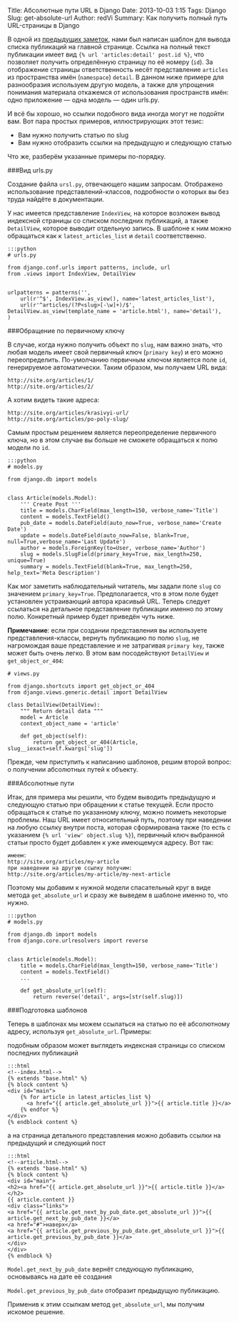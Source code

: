 Title: Абсолютные пути URL в Django
Date: 2013-10-03 1:15
Tags: Django
Slug: get-absolute-url
Author: redVi
Summary: Как получить полный путь URL-страницы в Django

В одной из [предыдущих заметок](http://www.unix-lab.org/articles/django-first-steps.html), нами был написан шаблон для вывода списка публикаций на главной странице. Ссылка на полный текст публикации имеет вид `{% url 'articles:detail' post.id %}`, что позволяет получить определённую страницу по её номеру (`id`). За отображение страницы ответственность несёт представление `articles` из пространства имён (`namespace`) `detail`. В данном ниже примере для разнообразия используем другую модель, а также для упрощения понимания материала откажемся от использования пространств имён: одно приложение &mdash; одна модель &mdash; один urls.py.

И всё бы хорошо, но ссылки подобного вида иногда могут не подойти вам. Вот пара простых примеров, иллюстрирующих этот тезис:

- Вам нужно получить статью по slug
- Вам нужно отобразить ссылки на предыдущую и следующую статью

Что же, разберём указанные примеры по-порядку.

###Вид urls.py

Создание файла `ursl.py`, отвечающего нашим запросам. Отображено использование представлений-классов, подробности о которых вы без труда найдёте в документации.

У нас имеется представление `IndexView`, на которое возложен вывод индексной страницы со списком последних публикаций, а также `DetailView`, которое выводит отдельную запись. В шаблоне к ним можно обращаться как к `latest_articles_list` и `detail` соответственно.

    :::python
    # urls.py

    from django.conf.urls import patterns, include, url
    from .views import IndexView, DetailView


    urlpatterns = patterns('',
        url(r'^$', IndexView.as_view(), name='latest_articles_list'),
        url(r'^articles/(?P<slug>[-\w]+)/$', DetailView.as_view(template_name = 'article.html'), name='detail'),
    )

###Обращение по первичному ключу

В случае, когда нужно получить объект по `slug`, нам важно знать, что любая модель имеет свой первичный ключ (`primary key`) и его можно переопределить. По-умолчанию первичным ключом является поле `id`, генерируемое автоматически. Таким образом, мы получаем URL вида:

    http://site.org/articles/1/
    http://site.org/articles/2/

А хотим видеть такие адреса:

    http://site.org/articles/krasivyi-url/
    http://site.org/articles/po-poly-slug/

Самым простым решением является переопределение первичного ключа, но в этом случае вы больше не сможете обращаться к полю модели по `id`.

    :::python
    # models.py

    from django.db import models


    class Article(models.Model):
        ''' Create Post '''
        title = models.CharField(max_length=150, verbose_name='Title')
        content = models.TextField()
        pub_date = models.DateField(auto_now=True, verbose_name='Create Date')
        update = models.DateField(auto_now=False, blank=True, null=True,verbose_name='Last Update')
        author = models.ForeignKey(to=User, verbose_name='Author')
        slug = models.SlugField(primary_key=True, max_length=250, unique=True)
        summary = models.TextField(blank=True, max_length=250, help_text='Meta Description')

Как мог заметить наблюдательный читатель, мы задали поле `slug` со значением `primary_key=True`. Предполагается, что в этом поле будет установлен устраивающий автора красивый URL. Теперь следует ссылаться на детальное представление публикации именно по этому полю. Конкретный пример будет приведён чуть ниже.

**Примечание**: если при создании представления вы используете представления-классы, вернуть публикацию по полю `slug`, не нагромождая ваше представление и не затрагивая `primary key`, также может быть очень легко. В этом вам посодействуют `DetailView` и `get_object_or_404`:

    # views.py

    from django.shortcuts import get_object_or_404
    from django.views.generic.detail import DetailView

    class DetailView(DetailView):
        """ Return detail data """
        model = Article
        context_object_name = 'article'

        def get_object(self):
            return get_object_or_404(Article, slug__iexact=self.kwargs['slug'])

Прежде, чем приступить к написанию шаблонов, решим второй вопрос: о получении абсолютных путей к объекту.

###Абсолютные пути

Итак, для примера мы решили, что будем выводить предыдущую и следующую статью при обращении к статье текущей. Если просто обращаться к статье по указанному ключу, можно поиметь некоторые проблемы. Наш URL имеет относительный путь, поэтому при наведении на любую ссылку внутри поста, которая сформирована также (то есть с указанием `{% url 'view' object.slug %}`), первичный ключ выбранной статьи просто будет добавлен к уже имеющемуся адресу. Вот так:

    имеем:
    http://site.org/articles/my-article
    при наведении на другую ссылку получим:
    http://site.org/articles/my-article/my-next-article

Поэтому мы добавим к нужной модели спасательный круг в виде метода `get_absolute_url` и сразу же выведем в шаблоне именно то, что нужно.

    :::python
    # models.py

    from django.db import models
    from django.core.urlresolvers import reverse


    class Article(models.Model):
        title = models.CharField(max_length=150, verbose_name='Title')
        content = models.TextField()
        ...

        def get_absolute_url(self):
            return reverse('detail', args=[str(self.slug)])


###Подготовка шаблонов

Теперь в шаблонах мы можем ссылаться на статью по её абсолютному адресу, используя `get_absolute_url`. Примеры:

подобным образом может выглядеть индексная страницы со списком последних публикаций

    :::html
    <!--index.html-->
    {% extends "base.html" %}
    {% block content %}
    <div id="main">
        {% for article in latest_articles_list %}
          <a href="{{ article.get_absolute_url }}">{{ article.title }}</a>
        {% endfor %}
    </div>
    {% endblock content %}


а на страница детального представления можно добавить ссылки на предыдущий и следующий пост

    :::html
    <!--article.html-->
    {% extends "base.html" %}
    {% block content %}
    <div id="main">
    <h2><a href="{{ article.get_absolute_url }}">{{ article.title }}</a></h2>
    {{ article.content }}
    <div class="links">
    <a href="{{ article.get_next_by_pub_date.get_absolute_url }}">{{ article.get_next_by_pub_date }}</a>
    <a href="#">наверх</a>
    <a href="{{ article.get_previous_by_pub_date.get_absolute_url }}">{{ article.get_previous_by_pub_date }}</a>
    </div>
    </div>
    {% endblock %}

`Model.get_next_by_pub_date` вернёт следующую публикацию, основываясь на дате её создания

`Model.get_previous_by_pub_date` отобразит предыдущую публикацию.

Применив к этим ссылкам метод `get_absolute_url`, мы получим искомое решение.
